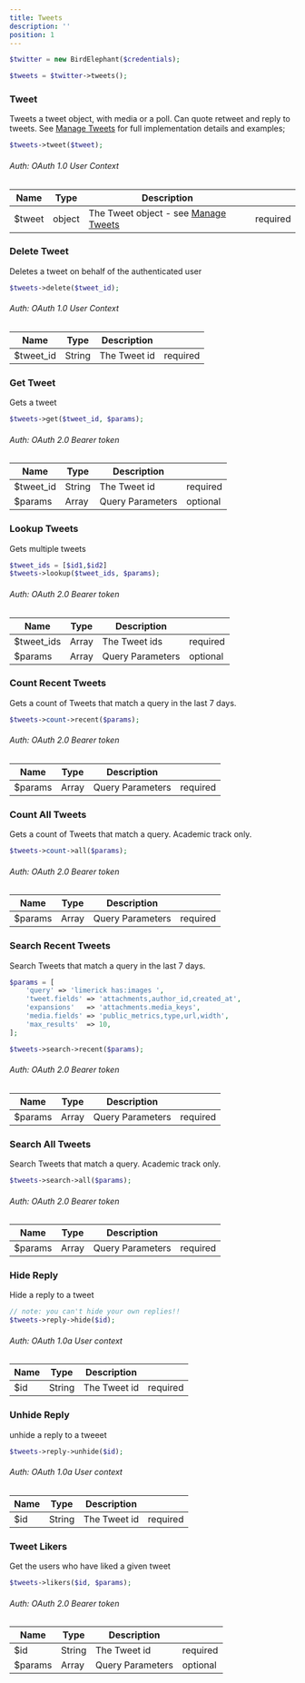 ```yaml
---
title: Tweets
description: ''
position: 1
---
```



```php
$twitter = new BirdElephant($credentials);

$tweets = $twitter->tweets();
```

### Tweet
Tweets a tweet object, with media or a poll. Can quote retweet and reply to tweets. See [Manage Tweets](/manage-tweets) for full implementation details and examples;

```php
$tweets->tweet($tweet);
```
###### Auth: OAuth 1.0 User Context
| Name   | Type   | Description                                                 |          |
|--------|--------|-------------------------------------------------------------|----------|
| $tweet | object | The Tweet object - see [Manage Tweets](/manage-tweets) | required |

### Delete Tweet
Deletes a tweet on behalf of the authenticated user

```php
$tweets->delete($tweet_id);
```
###### Auth: OAuth 1.0 User Context

| Name      | Type   | Description      |          |
|-----------|--------|------------------|----------|
| $tweet_id | String | The Tweet id     | required |

### Get Tweet
Gets a tweet

```php
$tweets->get($tweet_id, $params);
```
###### Auth: OAuth 2.0 Bearer token
| Name    | Type   | Description      |          |
|---------|--------|------------------|----------|
| $tweet_id     | String | The Tweet id     | required |
| $params | Array  | Query Parameters | optional |


### Lookup Tweets
Gets multiple tweets

```php
$tweet_ids = [$id1,$id2]
$tweets->lookup($tweet_ids, $params);
```
###### Auth: OAuth 2.0 Bearer token

| Name          | Type   | Description       |          |
|---------------|--------|-------------------|----------|
| $tweet_ids    | Array  | The Tweet ids     | required |
| $params       | Array  | Query Parameters  | optional |


### Count Recent Tweets
Gets  a count of Tweets that match a query in the last 7 days.

```php
$tweets->count->recent($params);
```
###### Auth: OAuth 2.0 Bearer token

| Name    | Type  | Description      |          |
|---------|-------|------------------|----------|
| $params | Array | Query Parameters | required |


### Count All Tweets
Gets a count of Tweets that match a query. Academic track only.

```php
$tweets->count->all($params);
```

###### Auth: OAuth 2.0 Bearer token

| Name    | Type  | Description      |          |
|---------|-------|------------------|----------|
| $params | Array | Query Parameters | required |


### Search Recent Tweets

Search Tweets that match a query in the last 7 days.

```php
$params = [
    'query' => 'limerick has:images ',
    'tweet.fields' => 'attachments,author_id,created_at',
    'expansions'   => 'attachments.media_keys',
    'media.fields' => 'public_metrics,type,url,width',
    'max_results'  => 10,
];

$tweets->search->recent($params);
```

###### Auth: OAuth 2.0 Bearer token

| Name    | Type  | Description      |          |
|---------|-------|------------------|----------|
| $params | Array | Query Parameters | required |


### Search All Tweets
Search Tweets that match a query. Academic track only.

```php
$tweets->search->all($params);
```

###### Auth: OAuth 2.0 Bearer token

| Name    | Type  | Description      |          |
|---------|-------|------------------|----------|
| $params | Array | Query Parameters | required |


### Hide Reply
Hide a reply to a tweet

```php
// note: you can't hide your own replies!!
$tweets->reply->hide($id);
```
###### Auth: OAuth 1.0a User context

| Name    | Type   | Description      |          |
|---------|--------|------------------|----------|
| $id     | String | The Tweet id     | required |


### Unhide Reply
unhide a reply to a tweeet

```php
$tweets->reply->unhide($id);
```

###### Auth: OAuth 1.0a User context
| Name | Type   | Description  |          |
|------|--------|--------------|----------|
| $id  | String | The Tweet id | required |


### Tweet Likers
Get the users who have liked a given tweet

```php
$tweets->likers($id, $params);
```

###### Auth: OAuth 2.0 Bearer token

| Name    | Type   | Description      |          |
|---------|--------|------------------|----------|
| $id     | String | The Tweet id     | required |
| $params | Array  | Query Parameters | optional |
